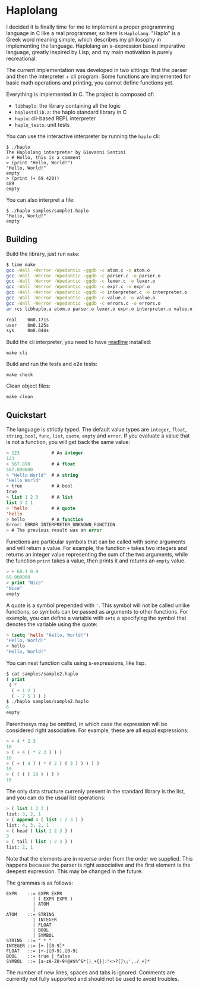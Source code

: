 # Haplolang

I decided it is finally time for me to implement a proper programming
language in C like a real programmer, so here is `Haplolang`. "Haplo"
is a Greek word meaning simple, which describes my philosophy in
implementing the language. Haplolang an s-expression based imperative
language, greatly inspired by Lisp, and my main motivation is purely
recreational.

The current implementation was developed in two sittings: first the
parser and then the interpreter + cli program. Some functions are
implemented for basic math operations and printing, you cannot define
functions yet.

Everything is implemented in C. The project is composed of:

- `libhaplo`: the library containing all the logic
- `haplostdlib.a`: the haplo standard library in C
- `haplo`: cli-based REPL interpreter
- `haplo_tests`: unit tests

You can use the interactive interpreter by running the `haplo` cli:

```
$ ./haplo
The Haplolang interpreter by Giovanni Santini
> # Hello, this is a comment
> (print "Hello, World!")
"Hello, World!"
empty
> (print (+ 69 420))
489
empty
```

You can also interpret a file:

```
$ ./haplo samples/sample1.haplo 
"Hello, World!"
empty
```

## Building

Build the library, just run `make`:

```bash
$ time make
gcc -Wall -Werror -Wpedantic -ggdb -c atom.c -o atom.o
gcc -Wall -Werror -Wpedantic -ggdb -c parser.c -o parser.o
gcc -Wall -Werror -Wpedantic -ggdb -c lexer.c -o lexer.o
gcc -Wall -Werror -Wpedantic -ggdb -c expr.c -o expr.o
gcc -Wall -Werror -Wpedantic -ggdb -c interpreter.c -o interpreter.o
gcc -Wall -Werror -Wpedantic -ggdb -c value.c -o value.o
gcc -Wall -Werror -Wpedantic -ggdb -c errors.c -o errors.o
ar rcs libhaplo.a atom.o parser.o lexer.o expr.o interpreter.o value.o errors.o

real    0m0.171s
user    0m0.125s
sys     0m0.044s
```

Build the cli interpreter, you need to have
[readline](https://savannah.gnu.org/git/?group=readline) installed:

```
make cli
```

Build and run the tests and e2e tests:

```
make check
```

Clean object files:

```
make clean
```

## Quickstart

The language is strictly typed. The default value types are `integer`,
`float`, `string`, `bool`, `func`, `list`, `quote`, `empty` and
`error`. If you evaluate a value that is not a function, you will get
back the same value:

```lisp
> 123            # An integer
123
> 567.890        # A float
567.890000
> "Hello World"  # A string
"Hello World"
> true           # A bool
true
> list 1 2 3     # A list
list 3 2 1
> 'hello         # A quote
'hello
> hello          # A function
Error: ERROR_INTERPRETER_UNKNOWN_FUNCTION
> # The previous result was an error
```

Functions are particular symbols that can be called with some
arguments and will return a value. For example, the function `+` takes
two integers and returns an integer value representing the sum of the
two arguments, while the function `print` takes a value, then prints
it and returns an `empty` value.

```lisp
> + 68.1 0.9
69.000000
> print "Nice"
"Nice"
empty
```

A quote is a symbol prepended with `'`. This symbol will not be called
unlike functions, so symbols can be passed as arguments to other
functions. For example, you can define a variable with `setq` a
specifying the symbol that denotes the variable using the quote:

```lisp
> (setq 'hello "Hello, World!")
"Hello, World!"
> hello
"Hello, World!"
```

You can nest function calls using s-expressions, like lisp.

```lisp
$ cat samples/sample2.haplo 
( print
 ( *
  ( + 1 2 )
  ( - 7 5 ) ) )
$ ./haplo samples/sample2.haplo 
6
empty
```

Parenthesys may be omitted, in which case the expression will be
considered right associative. For example, these are all equal
expressions:

```lisp
> + 4 * 2 3
10
> ( + 4 ( * 2 3 ) ) )
10
> ( + ( 4 ) ( * ( 2 ) ( 3 ) ) ) ) )
10
> ( ( ( ( 10 ) ) ) )
10
```

The only data structure currenly present in the standard library is
the list, and you can do the usual list operations:

```lisp
> ( list 1 2 3 )
list: 3, 2, 1
> ( append 4 ( list 1 2 3 ) )
list: 4, 3, 2, 1
> ( head ( list 1 2 3 ) )
3
> ( tail ( list 1 2 3 ) )
list: 2, 1
```

Note that the elements are in reverse order from the order we
supplied. This happens because the parser is right associative and the
first element is the deepest expression. This may be changed in the
future.

The grammas is as follows:

```ebnf
EXPR    ::= EXPR EXPR
          | ( EXPR EXPR )
          | ATOM
          |
ATOM    ::= STRING
          | INTEGER
          | FLOAT
          | BOOL
          | SYMBOL
STRING  ::= " * "
INTEGER ::= [+-][0-9]*
FLOAT   ::= [+-][0-9].[0-9]
BOOL    ::= true | false
SYMBOL  ::= [a-zA-Z0-9!@#$%^&*()_+{}|:"<>?[]\;',./_+]*
```

The number of new lines, spaces and tabs is ignored. Comments are
currently not fully supported and should not be used to avoid
troubles.
